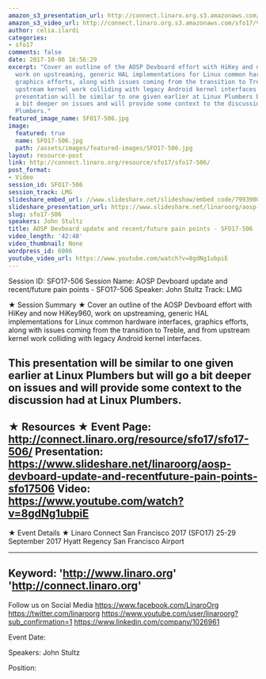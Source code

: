 ```yaml
---
amazon_s3_presentation_url: http://connect.linaro.org.s3.amazonaws.com/sfo17/Presentations/SFO17-506%20AOSP%20Devboard%20Update%20%26%20Recent%252FFuture%20Pain%20Points.pdf
amazon_s3_video_url: http://connect.linaro.org.s3.amazonaws.com/sfo17/Videos/SFO17-506%20-%20AOSP%20Devboard%20update%20and%20recent-future%20pain%20points.mp4
author: celia.ilardi
categories:
- sfo17
comments: false
date: 2017-10-06 16:56:29
excerpt: "Cover an outline of the AOSP Devboard effort with HiKey and now HiKey960,
  work on upstreaming, generic HAL implementations for Linux common hardware interfaces,
  graphics efforts, along with issues coming from the transition to Treble, and from
  upstream kernel work colliding with legacy Android kernel interfaces.\n \n This
  presentation will be similar to one given earlier at Linux Plumbers but will go
  a bit deeper on issues and will provide some context to the discussion had at Linux
  Plumbers."
featured_image_name: SFO17-506.jpg
image:
  featured: true
  name: SFO17-506.jpg
  path: /assets/images/featured-images/SFO17-506.jpg
layout: resource-post
link: http://connect.linaro.org/resource/sfo17/sfo17-506/
post_format:
- Video
session_id: SFO17-506
session_track: LMG
slideshare_embed_url: //www.slideshare.net/slideshow/embed_code/79939005
slideshare_presentation_url: https://www.slideshare.net/linaroorg/aosp-devboard-update-and-recentfuture-pain-points-sfo17506
slug: sfo17-506
speakers: John Stultz
title: AOSP Devboard update and recent/future pain points - SFO17-506
video_length: '42:48'
video_thumbnail: None
wordpress_id: 6086
youtube_video_url: https://www.youtube.com/watch?v=8gdNg1ubpiE
---
```


Session ID: SFO17-506
Session Name: AOSP Devboard update and recent/future pain points - SFO17-506
Speaker: John Stultz
Track: LMG

★ Session Summary ★
Cover an outline of the AOSP Devboard effort with HiKey and now HiKey960, work on upstreaming, generic HAL implementations for Linux common hardware interfaces, graphics efforts, along with issues coming from the transition to Treble, and from upstream kernel work colliding with legacy Android kernel interfaces.

This presentation will be similar to one given earlier at Linux Plumbers but will go a bit deeper on issues and will provide some context to the discussion had at Linux Plumbers.
---------------------------------------------------
★ Resources ★
Event Page: http://connect.linaro.org/resource/sfo17/sfo17-506/
Presentation: https://www.slideshare.net/linaroorg/aosp-devboard-update-and-recentfuture-pain-points-sfo17506
Video: https://www.youtube.com/watch?v=8gdNg1ubpiE
---------------------------------------------------

★ Event Details ★
Linaro Connect San Francisco 2017 (SFO17)
25-29 September 2017
Hyatt Regency San Francisco Airport

---------------------------------------------------
Keyword:
'http://www.linaro.org'
'http://connect.linaro.org'
---------------------------------------------------
Follow us on Social Media
https://www.facebook.com/LinaroOrg
https://twitter.com/linaroorg
https://www.youtube.com/user/linaroorg?sub_confirmation=1
https://www.linkedin.com/company/1026961

Event Date:

Speakers: John Stultz

Position: